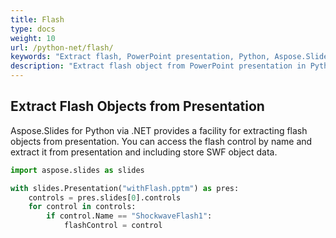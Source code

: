 ```yaml
---
title: Flash
type: docs
weight: 10
url: /python-net/flash/
keywords: "Extract flash, PowerPoint presentation, Python, Aspose.Slides for Python via .NET"
description: "Extract flash object from PowerPoint presentation in Python"
---
```


## **Extract Flash Objects from Presentation**
Aspose.Slides for Python via .NET provides a facility for extracting flash objects from presentation. You can access the flash control by name and extract it from presentation and including store SWF object data.

```py
import aspose.slides as slides

with slides.Presentation("withFlash.pptm") as pres:
    controls = pres.slides[0].controls
    for control in controls:
        if control.Name == "ShockwaveFlash1":
            flashControl = control
```
